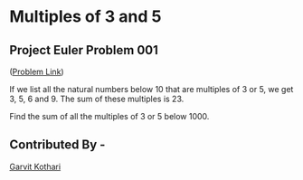 # Multiples of 3 and 5
## Project Euler Problem 001

  ([Problem Link](https://projecteuler.net/problem=1))

If we list all the natural numbers below 10 that are multiples of 3 or 5, we get 3, 5, 6 and 9. The sum of these multiples is 23.

Find the sum of all the multiples of 3 or 5 below 1000.

## Contributed By -
[Garvit Kothari](https://github.com/Garvit-k)